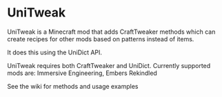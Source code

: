 # UniTweak
UniTweak is a Minecraft mod that adds CraftTweaker methods which can create recipes for other mods based on patterns instead of items.

It does this using the UniDict API.

UniTweak requires both CraftTweaker and UniDict. Currently supported mods are: Immersive Engineering, Embers Rekindled

See the wiki for methods and usage examples
